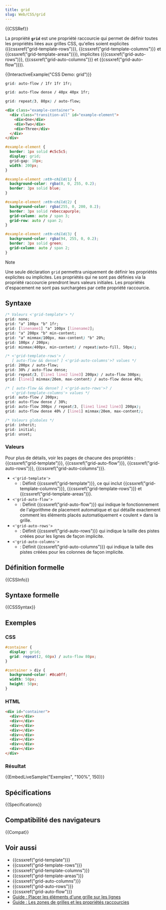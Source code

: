 ```yaml
---
title: grid
slug: Web/CSS/grid
---
```


{{CSSRef}}

La propriété **`grid`** est une propriété raccourcie qui permet de définir toutes les propriétés liées aux grilles CSS, qu'elles soient explicites ({{cssxref("grid-template-rows")}}, {{cssxref("grid-template-columns")}} et {{cssxref("grid-template-areas")}}), implicites ({{cssxref("grid-auto-rows")}}, {{cssxref("grid-auto-columns")}} et {{cssxref("grid-auto-flow")}}).

{{InteractiveExample("CSS Demo: grid")}}

```css interactive-example-choice
grid: auto-flow / 1fr 1fr 1fr;
```

```css interactive-example-choice
grid: auto-flow dense / 40px 40px 1fr;
```

```css interactive-example-choice
grid: repeat(3, 80px) / auto-flow;
```

```html interactive-example
<div class="example-container">
  <div class="transition-all" id="example-element">
    <div>One</div>
    <div>Two</div>
    <div>Three</div>
  </div>
</div>
```

```css interactive-example
#example-element {
  border: 1px solid #c5c5c5;
  display: grid;
  grid-gap: 10px;
  width: 200px;
}

#example-element :nth-child(1) {
  background-color: rgba(0, 0, 255, 0.2);
  border: 3px solid blue;
}

#example-element :nth-child(2) {
  background-color: rgba(255, 0, 200, 0.2);
  border: 3px solid rebeccapurple;
  grid-column: auto / span 3;
  grid-row: auto / span 2;
}

#example-element :nth-child(3) {
  background-color: rgba(94, 255, 0, 0.2);
  border: 3px solid green;
  grid-column: auto / span 2;
}
```

> [!NOTE]
> Une seule déclaration `grid` permettra uniquement de définir les propriétés explicites ou implicites. Les propriétés qui ne sont pas définies via la propriété raccourcie prendront leurs valeurs initiales. Les propriétés d'espacement ne sont pas surchargées par cette propriété raccourcie.

## Syntaxe

```css
/* Valeurs <'grid-template'> */
grid: none;
grid: "a" 100px "b" 1fr;
grid: [linename1] "a" 100px [linename2];
grid: "a" 200px "b" min-content;
grid: "a" minmax(100px, max-content) "b" 20%;
grid: 100px / 200px;
grid: minmax(400px, min-content) / repeat(auto-fill, 50px);

/* <'grid-template-rows'> /
   [ auto-flow && dense? ] <'grid-auto-columns'>? values */
grid: 200px / auto-flow;
grid: 30% / auto-flow dense;
grid: repeat(3, [line1 line2 line3] 200px) / auto-flow 300px;
grid: [line1] minmax(20em, max-content) / auto-flow dense 40%;

/* [ auto-flow && dense? ] <'grid-auto-rows'>? /
   <'grid-template-columns'> values */
grid: auto-flow / 200px;
grid: auto-flow dense / 30%;
grid: auto-flow 300px / repeat(3, [line1 line2 line3] 200px);
grid: auto-flow dense 40% / [line1] minmax(20em, max-content);

/* Valeurs globales */
grid: inherit;
grid: initial;
grid: unset;
```

### Valeurs

Pour plus de détails, voir les pages de chacune des propriétés : {{cssxref("grid-template")}}, {{cssxref("grid-auto-flow")}}, {{cssxref("grid-auto-rows")}}, {{cssxref("grid-auto-columns")}}.

- `<'grid-template'>`
  - : Définit {{cssxref("grid-template")}}, ce qui inclut {{cssxref("grid-template-columns")}}, {{cssxref("grid-template-rows")}} et {{cssxref("grid-template-areas")}}.
- `<'grid-auto-flow'>`
  - : Définit {{cssxref("grid-auto-flow")}} qui indique le fonctionnement de l'algorithme de placement automatique et qui détaille exactement comment les éléments placés automatiquement « coulent » dans la grille.
- `<'grid-auto-rows'>`
  - : Définit {{cssxref("grid-auto-rows")}} qui indique la taille des pistes créées pour les lignes de façon implicite.
- `<'grid-auto-columns'>`
  - : Définit {{cssxref("grid-auto-columns")}} qui indique la taille des pistes créées pour les colonnes de façon implicite.

## Définition formelle

{{CSSInfo}}

## Syntaxe formelle

{{CSSSyntax}}

## Exemples

### CSS

```css
#container {
  display: grid;
  grid: repeat(2, 60px) / auto-flow 80px;
}

#container > div {
  background-color: #8ca0ff;
  width: 50px;
  height: 50px;
}
```

### HTML

```html
<div id="container">
  <div></div>
  <div></div>
  <div></div>
  <div></div>
  <div></div>
  <div></div>
  <div></div>
  <div></div>
</div>
```

### Résultat

{{EmbedLiveSample("Exemples", "100%", 150)}}

## Spécifications

{{Specifications}}

## Compatibilité des navigateurs

{{Compat}}

## Voir aussi

- {{cssxref("grid-template")}}
- {{cssxref("grid-template-rows")}}
- {{cssxref("grid-template-columns")}}
- {{cssxref("grid-template-areas")}}
- {{cssxref("grid-auto-columns")}}
- {{cssxref("grid-auto-rows")}}
- {{cssxref("grid-auto-flow")}}
- [Guide : Placer les éléments d'une grille sur les lignes](/fr/docs/Web/CSS/CSS_grid_layout/Grid_layout_using_line-based_placement)
- [Guide : Les zones de grilles et les propriétés raccourcies](/fr/docs/Web/CSS/CSS_grid_layout/Grid_template_areas#les_propri%c3%a9t%c3%a9s_raccourcies_pour_les_grilles_css)
